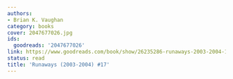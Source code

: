 ```yaml
---
authors:
- Brian K. Vaughan
category: books
cover: 2047677026.jpg
ids:
  goodreads: '2047677026'
link: https://www.goodreads.com/book/show/26235286-runaways-2003-2004-17
status: read
title: 'Runaways (2003-2004) #17'
---
```

